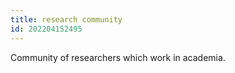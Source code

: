 ```yaml
---
title: research community
id: 202204152495
---
```


Community of researchers which work in academia.
